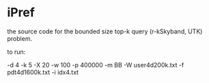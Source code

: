 # iPref

the source code for the bounded size top-k query (r-kSkyband, UTK) problem.

to run:

-d 4 -k 5 -X 20 -w 100 -p 400000 -m BB -W user4d200k.txt -f pdt4d1600k.txt -i idx4.txt